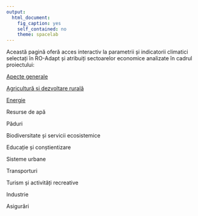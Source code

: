 ```yaml
---
output: 
  html_document: 
    fig_caption: yes
    self_contained: no
    theme: spacelab
---
```


Această pagină oferă acces interactiv la parametrii și indicatorii climatici selectați în RO-Adapt și atribuiți sectoarelor economice analizate în cadrul proiectului:


[Apecte generale](#general)

[Agricultură și dezvoltare rurală](#agricultura)

[Energie](#energie)     

Resurse de apă   

Păduri  

Biodiversitate și servicii ecosistemice      

Educație și conștientizare

Sisteme urbane   

Transporturi    

Turism și activități recreative  

Industrie      

Asigurări     
